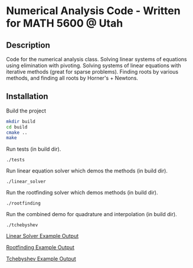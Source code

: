 # Numerical Analysis Code - Written for MATH 5600 @ Utah

## Description

Code for the numerical analysis class. Solving linear systems of equations using elimination with pivoting. Solving systems of linear equations with iterative methods (great for sparse problems). Finding roots by various methods, and finding all roots by Horner's + Newtons.

## Installation

Build the project 

```sh
mkdir build
cd build
cmake ..
make
```

Run tests (in build dir).

```
./tests
```

Run linear equation solver which demos the methods (in build dir).

```
./linear_solver
```

Run the rootfinding solver which demos methods (in build dir).
```
./rootfinding
```

Run the combined demo for quadrature and interpolation (in build dir).
```
./tchebyshev
```

[Linear Solver Example Output](example_output.txt)

[Rootfinding Example Output](rootfinding_sample_output.md)

[Tchebyshev Example Output](tchebyshev_sample_output.md)